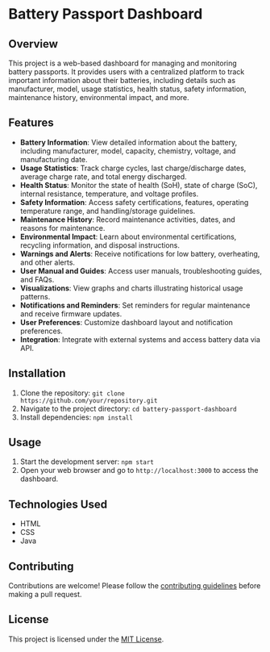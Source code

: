 # Battery Passport Dashboard

## Overview
This project is a web-based dashboard for managing and monitoring battery passports. It provides users with a centralized platform to track important information about their batteries, including details such as manufacturer, model, usage statistics, health status, safety information, maintenance history, environmental impact, and more.

## Features
- **Battery Information**: View detailed information about the battery, including manufacturer, model, capacity, chemistry, voltage, and manufacturing date.
- **Usage Statistics**: Track charge cycles, last charge/discharge dates, average charge rate, and total energy discharged.
- **Health Status**: Monitor the state of health (SoH), state of charge (SoC), internal resistance, temperature, and voltage profiles.
- **Safety Information**: Access safety certifications, features, operating temperature range, and handling/storage guidelines.
- **Maintenance History**: Record maintenance activities, dates, and reasons for maintenance.
- **Environmental Impact**: Learn about environmental certifications, recycling information, and disposal instructions.
- **Warnings and Alerts**: Receive notifications for low battery, overheating, and other alerts.
- **User Manual and Guides**: Access user manuals, troubleshooting guides, and FAQs.
- **Visualizations**: View graphs and charts illustrating historical usage patterns.
- **Notifications and Reminders**: Set reminders for regular maintenance and receive firmware updates.
- **User Preferences**: Customize dashboard layout and notification preferences.
- **Integration**: Integrate with external systems and access battery data via API.

## Installation
1. Clone the repository: `git clone https://github.com/your/repository.git`
2. Navigate to the project directory: `cd battery-passport-dashboard`
3. Install dependencies: `npm install`

## Usage
1. Start the development server: `npm start`
2. Open your web browser and go to `http://localhost:3000` to access the dashboard.

## Technologies Used
- HTML
- CSS
- Java

## Contributing
Contributions are welcome! Please follow the [contributing guidelines](CONTRIBUTING.md) before making a pull request.

## License
This project is licensed under the [MIT License](LICENSE).

